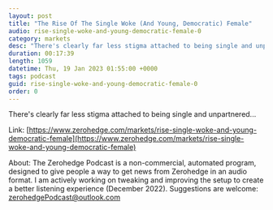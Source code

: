 ```yaml
---
layout: post
title: "The Rise Of The Single Woke (And Young, Democratic) Female"
audio: rise-single-woke-and-young-democratic-female-0
category: markets
desc: "There's clearly far less stigma attached to being single and unpartnered..."
duration: 00:17:39
length: 1059
datetime: Thu, 19 Jan 2023 01:55:00 +0000
tags: podcast
guid: rise-single-woke-and-young-democratic-female-0
order: 0
---
```

There's clearly far less stigma attached to being single and unpartnered...

Link: [https://www.zerohedge.com/markets/rise-single-woke-and-young-democratic-female](https://www.zerohedge.com/markets/rise-single-woke-and-young-democratic-female)

About: The Zerohedge Podcast is a non-commercial, automated program, designed to give people a way to get news from Zerohedge in an audio format.  I am actively working on tweaking and improving the setup to create a better listening experience (December 2022).  Suggestions are welcome: [zerohedgePodcast@outlook.com](mailto:zerohedgePodcast@outlook.com)